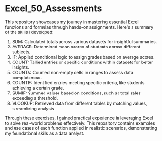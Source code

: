 # Excel_50_Assessments

This repository showcases my journey in mastering essential Excel functions and formulas through hands-on assignments. Here's a summary of the skills I developed:

 1. SUM: Calculated totals across various datasets for insightful summaries.
 2. AVERAGE: Determined mean scores of students across different subjects.
 3. IF: Applied conditional logic to assign grades based on average scores.
 4. COUNT: Tallied entries or specific conditions within datasets for better insights.
 5. COUNTA: Counted non-empty cells in ranges to assess data completeness.
 6. COUNTIF: Identified entries meeting specific criteria, like students achieving a certain grade.
 7. SUMIF: Summed values based on conditions, such as total sales exceeding a threshold.
 8. VLOOKUP: Retrieved data from different tables by matching values, streamlining analysis.

Through these exercises, I gained practical experience in leveraging Excel to solve real-world problems effectively. This repository contains examples and use cases of each function applied in realistic scenarios, demonstrating my foundational skills as a data analyst.
